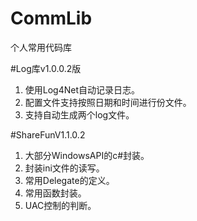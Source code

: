 # CommLib
个人常用代码库

#Log库v1.0.0.2版
1. 使用Log4Net自动记录日志。
2. 配置文件支持按照日期和时间进行份文件。
3. 支持自动生成两个log文件。

#ShareFunV1.1.0.2
1. 大部分WindowsAPI的c#封装。
2. 封装ini文件的读写。
3. 常用Delegate的定义。
4. 常用函数封装。
5. UAC控制的判断。
